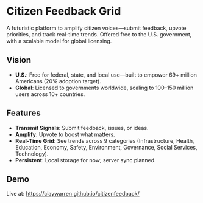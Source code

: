 # Citizen Feedback Grid

A futuristic platform to amplify citizen voices—submit feedback, upvote priorities, and track real-time trends. Offered free to the U.S. government, with a scalable model for global licensing.

## Vision
- **U.S.**: Free for federal, state, and local use—built to empower 69+ million Americans (20% adoption target).
- **Global**: Licensed to governments worldwide, scaling to 100–150 million users across 10+ countries.

## Features
- **Transmit Signals**: Submit feedback, issues, or ideas.
- **Amplify**: Upvote to boost what matters.
- **Real-Time Grid**: See trends across 9 categories (Infrastructure, Health, Education, Economy, Safety, Environment, Governance, Social Services, Technology).
- **Persistent**: Local storage for now; server sync planned.

## Demo
Live at: https://claywarren.github.io/citizenfeedback/ 
